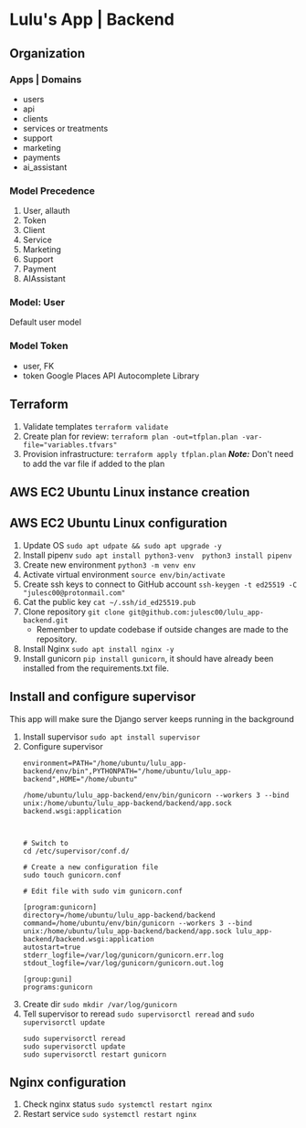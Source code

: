 # Lulu's App | Backend

## Organization

### Apps | Domains

- users
- api
- clients
- services or treatments
- support
- marketing
- payments
- ai_assistant

### Model Precedence 
1. User, allauth
2. Token
3. Client
4. Service
5. Marketing
6. Support
7. Payment
8. AIAssistant

### Model: User
Default user model

### Model Token 
- user, FK
- token Google Places API Autocomplete Library

## Terraform
1. Validate templates `terraform validate`
2. Create plan for review: `terraform plan -out=tfplan.plan -var-file="variables.tfvars"`
3. Provision infrastructure: `terraform apply tfplan.plan` ***Note:*** Don't need to add the var file if added to the plan

## AWS EC2 Ubuntu Linux instance creation


## AWS EC2 Ubuntu Linux configuration
1. Update OS `sudo apt udpate && sudo apt upgrade -y` 
2. Install pipenv `sudo apt install python3-venv  python3 install pipenv` 
3. Create new environment `python3 -m venv env`
4. Activate virtual environment `source env/bin/activate`
5. Create ssh keys to connect to GitHub account `ssh-keygen -t ed25519 -C "julesc00@protonmail.com"`
6. Cat the public key `cat ~/.ssh/id_ed25519.pub`
7. Clone repository `git clone git@github.com:julesc00/lulu_app-backend.git`  
    - Remember to update codebase if outside changes are made to the repository.
8. Install Nginx `sudo apt install nginx -y`
9. Install gunicorn `pip install gunicorn`, it should have already been installed from the requirements.txt file.

## Install and configure supervisor
This app will make sure the Django server keeps running in the background
1. Install supervisor `sudo apt install supervisor`
2. Configure supervisor
    ```
   environment=PATH="/home/ubuntu/lulu_app-backend/env/bin",PYTHONPATH="/home/ubuntu/lulu_app-backend",HOME="/home/ubuntu"

   /home/ubuntu/lulu_app-backend/env/bin/gunicorn --workers 3 --bind unix:/home/ubuntu/lulu_app-backend/backend/app.sock backend.wsgi:application

   
   
   # Switch to 
    cd /etc/supervisor/conf.d/
   
   # Create a new configuration file
    sudo touch gunicorn.conf
   
   # Edit file with sudo vim gunicorn.conf
   
   [program:gunicorn]
    directory=/home/ubuntu/lulu_app-backend/backend
    command=/home/ubuntu/env/bin/gunicorn --workers 3 --bind unix:/home/ubuntu/lulu_app-backend/backend/app.sock lulu_app-backend/backend.wsgi:application
    autostart=true
    stderr_logfile=/var/log/gunicorn/gunicorn.err.log
    stdout_logfile=/var/log/gunicorn/gunicorn.out.log

    [group:guni]
    programs:gunicorn
   ```
3. Create dir `sudo mkdir /var/log/gunicorn`
4. Tell supervisor to reread `sudo supervisorctl reread` and `sudo supervisorctl update`
   ```aiignore
   sudo supervisorctl reread
   sudo supervisorctl update
   sudo supervisorctl restart gunicorn
   ```

## Nginx configuration
1. Check nginx status `sudo systemctl restart nginx`
2. Restart service `sudo systemctl restart nginx`